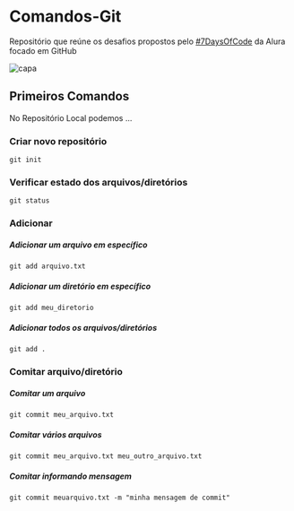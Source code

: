 # Comandos-Git
Repositório que reúne os desafios propostos pelo [#7DaysOfCode](https://7daysofcode.io/?utm_source=ActiveCampaign&utm_medium=email&utm_content=%237DaysOfCode%3A+%F0%9F%91%A9%F0%9F%8F%BD%E2%80%8D%F0%9F%92%BB+Continue+aprofundando+seus+conhecimentos%21&utm_campaign=%5BAlura+%237Days+Of+Code%5D%28GitHub+-+1%C2%AA+Ed+%29+Conclus%C3%A3o+dos+7+dias+de+GitHub) da Alura focado em GitHub

![capa](https://www.hostinger.com.br/tutoriais/wp-content/uploads/sites/12/2019/03/Como-Renomear-um-Branch-do-Git.png)

## Primeiros Comandos
No Repositório Local podemos ...

### Criar novo repositório

	git init

### Verificar estado dos arquivos/diretórios

	git status

### Adicionar

##### Adicionar um arquivo em específico

	git add arquivo.txt

##### Adicionar um diretório em específico

	git add meu_diretorio

##### Adicionar todos os arquivos/diretórios
	
	git add .

### Comitar arquivo/diretório

##### Comitar um arquivo
	
	git commit meu_arquivo.txt

##### Comitar vários arquivos

	git commit meu_arquivo.txt meu_outro_arquivo.txt
	
##### Comitar informando mensagem

	git commit meuarquivo.txt -m "minha mensagem de commit"
